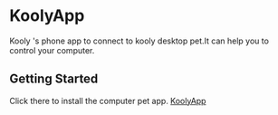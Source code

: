 # KoolyApp
Kooly 's phone app to connect to kooly desktop pet.It can help you to control your computer.

## Getting Started
Click there to install the computer pet app.
[KoolyApp](
[KoolyApp](kooly.faistudio.top/app))
